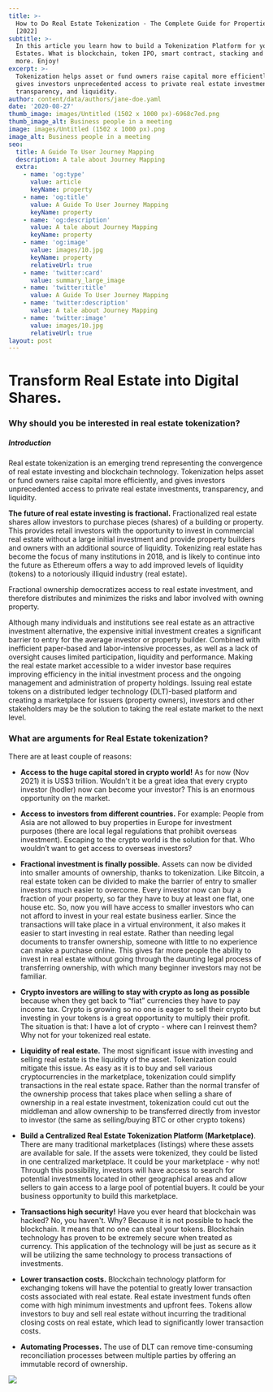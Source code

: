 ```yaml
---
title: >-
  How to Do Real Estate Tokenization - The Complete Guide for Properties Owners
  [2022]
subtitle: >-
  In this article you learn how to build a Tokenization Platform for your Real
  Estates. What is blockchain, token IPO, smart contract, stacking and many
  more. Enjoy!
excerpt: >-
  Tokenization helps asset or fund owners raise capital more efficiently, and
  gives investors unprecedented access to private real estate investments,
  transparency, and liquidity.
author: content/data/authors/jane-doe.yaml
date: '2020-08-27'
thumb_image: images/Untitled (1502 x 1000 px)-6968c7ed.png
thumb_image_alt: Business people in a meeting
image: images/Untitled (1502 x 1000 px).png
image_alt: Business people in a meeting
seo:
  title: A Guide To User Journey Mapping
  description: A tale about Journey Mapping
  extra:
    - name: 'og:type'
      value: article
      keyName: property
    - name: 'og:title'
      value: A Guide To User Journey Mapping
      keyName: property
    - name: 'og:description'
      value: A tale about Journey Mapping
      keyName: property
    - name: 'og:image'
      value: images/10.jpg
      keyName: property
      relativeUrl: true
    - name: 'twitter:card'
      value: summary_large_image
    - name: 'twitter:title'
      value: A Guide To User Journey Mapping
    - name: 'twitter:description'
      value: A tale about Journey Mapping
    - name: 'twitter:image'
      value: images/10.jpg
      relativeUrl: true
layout: post
---
```

# Transform Real Estate into Digital Shares.

### Why should you be interested in real estate tokenization?

##### Introduction

Real estate tokenization is an emerging trend representing the convergence of real estate investing and blockchain technology. Tokenization helps asset or fund owners raise capital more efficiently, and gives investors unprecedented access to private real estate investments, transparency, and liquidity.

**The future of real estate investing is fractional.** Fractionalized real estate shares allow investors to purchase pieces (shares) of a building or property. This provides retail investors with the opportunity to invest in commercial real estate without a large initial investment and provide property builders and owners with an additional source of liquidity. Tokenizing real estate has become the focus of many institutions in 2018, and is likely to continue into the future as Ethereum offers a way to add improved levels of liquidity (tokens) to a notoriously illiquid industry (real estate).

Fractional ownership democratizes access to real estate investment, and therefore distributes and minimizes the risks and labor involved with owning property.

Although many individuals and institutions see real estate as an attractive investment alternative, the expensive initial investment creates a significant barrier to entry for the average investor or property builder. Combined with inefficient paper-based and labor-intensive processes, as well as a lack of oversight causes limited participation, liquidity and performance. Making the real estate market accessible to a wider investor base requires improving efficiency in the initial investment process and the ongoing management and administration of property holdings. Issuing real estate tokens on a distributed ledger technology (DLT)-based platform and creating a marketplace for issuers (property owners), investors and other stakeholders may be the solution to taking the real estate market to the next level.

### What are arguments for Real Estate tokenization?

There are at least couple of reasons:

*   **Access to the huge capital stored in crypto world!** As for now (Nov 2021) it is US$3 trillion. Wouldn't it be a great idea that every crypto investor (hodler) now can become your investor? This is an enormous opportunity on the market.

<!---->

*   **Access to investors from different countries.** For example: People from Asia are not allowed to buy properties in Europe for investment purposes (there are local legal regulations that prohibit overseas investment). Escaping to the crypto world is the solution for that. Who wouldn’t want to get access to overseas investors?

<!---->

*   **Fractional investment is finally possible.** Assets can now be divided into smaller amounts of ownership, thanks to tokenization. Like Bitcoin, a real estate token can be divided to make the barrier of entry to smaller investors much easier to overcome. Every investor now can buy a fraction of your property, so far they have to buy at least one flat, one house etc. So, now you will have access to smaller investors who can not afford to invest in your real estate business earlier. Since the transactions will take place in a virtual environment, it also makes it easier to start investing in real estate. Rather than needing legal documents to transfer ownership, someone with little to no experience can make a purchase online. This gives far more people the ability to invest in real estate without going through the daunting legal process of transferring ownership, with which many beginner investors may not be familiar.

<!---->

*   **Crypto investors are willing to stay with crypto as long as possible** because when they get back to “fiat” currencies they have to pay income tax. Crypto is growing so no one is eager to sell their crypto but investing in your tokens is a great opportunity to multiply their profit. The situation is that: I have a lot of crypto - where can I reinvest them? Why not for your tokenized real estate.

*   **Liquidity of real estate.** The most significant issue with investing and selling real estate is the liquidity of the asset. Tokenization could mitigate this issue. As easy as it is to buy and sell various cryptocurrencies in the marketplace, tokenization could simplify transactions in the real estate space. Rather than the normal transfer of the ownership process that takes place when selling a share of ownership in a real estate investment, tokenization could cut out the middleman and allow ownership to be transferred directly from investor to investor (the same as selling/buying BTC or other crypto tokens)

*   **Build a Centralized Real Estate Tokenization Platform (Marketplace)**. There are many traditional marketplaces (listings) where these assets are available for sale. If the assets were tokenized, they could be listed in one centralized marketplace. It could be your marketplace - why not! Through this possibility, investors will have access to search for potential investments located in other geographical areas and allow sellers to gain access to a large pool of potential buyers. It could be your business opportunity to build this marketplace. 

*   **Transactions high security!** Have you ever heard that blockchain was hacked? No, you haven't. Why? Because it is not possible to hack the blockchain. It means that no one can steal your tokens. Blockchain technology has proven to be extremely secure when treated as currency. This application of the technology will be just as secure as it will be utilizing the same technology to process transactions of investments.

*   **Lower transaction costs.** Blockchain technology platform for exchanging tokens will have the potential to greatly lower transaction costs associated with real estate. Real estate investment funds often come with high minimum investments and upfront fees. Tokens allow investors to buy and sell real estate without incurring the traditional closing costs on real estate, which lead to significantly lower transaction costs.

*   **Automating Processes.** The use of DLT can remove time-consuming reconciliation processes between multiple parties by offering an immutable record of ownership.

![](/images/Untitled%20\(1502%20x%201000%20px\)%20\(1\).png)

<!---->
